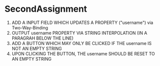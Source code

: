 # SecondAssignment

1. ADD A INPUT FIELD WHICH UPDATES A PROPERTY ("username") via Two-Way-Binding
2. OUTPUT username PROPERTY VIA STRING INTERPOLATION (IN A PARAGRAH BELOW THE LINE)
3. ADD A BUTTON WHICH MAY ONLY BE CLICKED IF THE username IS NOT AN EMPTY STRING
4. UPON CLICKING THE BUTTON, THE username SHOULD BE RESET TO AN EMPTY STRING
